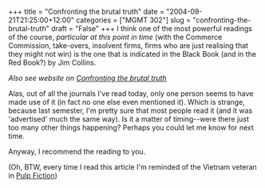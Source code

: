 +++
title = "Confronting the brutal truth"
date = "2004-09-21T21:25:00+12:00"
categories = ["MGMT 302"]
slug = "confronting-the-brutal-truth"
draft = "False"
+++
I think one of the most powerful readings of the course,
_particular at this point in time_ (with the Commerce Commission,
take-overs, insolvent firms, firms who are just realising that they
might not win) is the one that is indicated in the Black Book (and in
the Red Book?) by Jim Collins.

_Also see website on [Confronting the brutal truth](https://www.jimcollins.com)_

Alas, out of all the journals I've read today, only one person seems
to have made use of it (in fact no one else even mentioned it). Which
is strange, because last semester, I'm pretty sure that most people read
it (and it was 'advertised' much the same way). Is it a matter of
timing--were there just too many other things happening? Perhaps
you could let me know for next time.

Anyway, I recommend the reading to you.

(Oh, BTW, every time
I read this article I'm reminded of the Vietnam veteran in [Pulp
Fiction](https://www.imdb.com/title/tt0110912/))

